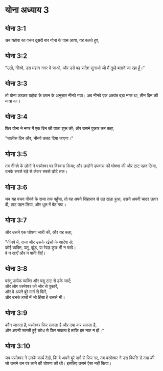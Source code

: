 # योना अध्याय 3

## योना 3:1

अब यहोवा का वचन दूसरी बार योना के पास आया, यह कहते हुए,

## योना 3:2

"उठो, नीनवे, उस महान नगर में जाओ, और उसे वह संदेश सुनाओ जो मैं तुम्हें बताने जा रहा हूँ।"

## योना 3:3

तो योना उठकर यहोवा के वचन के अनुसार नीनवे गया। अब नीनवे एक अत्यंत बड़ा नगर था, तीन दिन की यात्रा का।

## योना 3:4

फिर योना ने नगर में एक दिन की यात्रा शुरू की; और उसने पुकार कर कहा,

"चालीस दिन और, नीनवे उलट दिया जाएगा।"

## योना 3:5

तब नीनवे के लोगों ने परमेश्वर पर विश्वास किया; और उन्होंने उपवास की घोषणा की और टाट पहन लिया, उनके सबसे बड़े से लेकर सबसे छोटे तक।

## योना 3:6

जब यह वचन नीनवे के राजा तक पहुँचा, तो वह अपने सिंहासन से उठ खड़ा हुआ, उसने अपनी चादर उतार दी, टाट पहन लिया, और धूल में बैठ गया।

## योना 3:7

और उसने एक घोषणा जारी की, और यह कहा,

"नीनवे में, राजा और उसके रईसों के आदेश से:  
कोई व्यक्ति, पशु, झुंड, या रेवड़ कुछ भी न चखे।  
वे न खाएँ और न पानी पिएँ।

## योना 3:8

परंतु प्रत्येक व्यक्ति और पशु टाट से ढके जाएँ;  
और लोग परमेश्वर को जोर से पुकारें,  
और वे अपने बुरे मार्ग से फिरें,  
और उनके हाथों में जो हिंसा है उससे भी।

## योना 3:9

कौन जानता है, परमेश्वर फिर सकता है और दया कर सकता है,  
और अपनी जलती हुई क्रोध से फिर सकता है ताकि हम नष्ट न हों।"

## योना 3:10

जब परमेश्वर ने उनके कार्य देखे, कि वे अपने बुरे मार्ग से फिर गए, तब परमेश्वर ने उस विपत्ति से दया की जो उसने उन पर लाने की घोषणा की थी। इसलिए उसने ऐसा नहीं किया।
